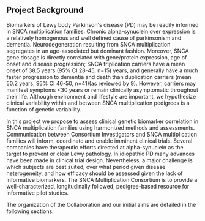 Project Background  
------------------

Biomarkers of Lewy body Parkinson's disease (PD) may be readily informed in SNCA multiplication families. Chronic alpha-synuclein over expression is a relatively homogenous and well defined cause of parkinsonism and dementia. Neurodegeneration resulting from SNCA multiplication segregates in an age-associated but dominant fashion. Moreover, SNCA gene dosage is directly correlated with gene/protein expression, age of onset and disease progression; SNCA triplication carriers have a mean onset of 38.5 years (95% CI 28-45, n=15) years, and generally have a much faster progression to dementia and death than duplication carriers (mean 50.2 years, 95% CI 46-50, n=41)(as reviewed by 9). However, carriers may manifest symptoms <30 years or remain clinically asymptomatic throughout their life. Although environment and lifestyle are important, we hypothesize clinical variability within and between SNCA multiplication pedigrees is a function of genetic variability. 

In this project we propose to assess clinical genetic biomarker correlation in SNCA multiplication families using harmonized methods and assessments. Communication between Consortium Investigators and SNCA multiplication families will inform, coordinate and enable imminent clinical trials. Several companies have therapeutic efforts directed at alpha-synuclein as the target to prevent or clear Lewy pathology. In idiopathic PD many advances have been made in clinical trial design. Nevertheless, a major challenge is which subjects are best suited, over what period given disease heterogeneity, and how efficacy should be assessed given the lack of informative biomarkers. The SNCA Multiplication Consortium is to provide a well-characterized, longitudinally followed, pedigree-based resource for informative pilot studies. 

The organization of the Collaboration and our initial aims are detailed in the following sections.